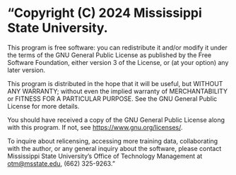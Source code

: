 # “Copyright (C) 2024 Mississippi State University.
 
 This program is free software: you can redistribute it and/or modify it under the terms of the GNU General Public License as published by the Free Software Foundation, either version 3 of the License, or (at your option) any later version.
 
 This program is distributed in the hope that it will be useful, but WITHOUT ANY WARRANTY; without even the implied warranty of MERCHANTABILITY or FITNESS FOR A PARTICULAR PURPOSE.  See the GNU General Public License for more details.
 
You should have received a copy of the GNU General Public License along with this program.  If not, see <https://www.gnu.org/licenses/>.

To inquire about relicensing, accessing more training data, collaborating with the author, or any general inquiry about the software, please contact Mississippi State University’s Office of Technology Management at otm@msstate.edu, (662) 325-9263.”

